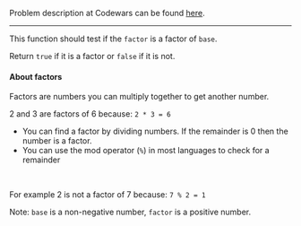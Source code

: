 Problem description at Codewars can be found
[here](https://www.codewars.com/kata/55cbc3586671f6aa070000fb/train/python).

-------------

This function should test if the `factor` is a factor of `base`.
<br>

Return `true` if it is a factor or `false` if it is not.
<br>

#### About factors
Factors are numbers you can multiply together to get another number.
<br>

2 and 3 are factors of 6 because: `2 * 3 = 6`

- You can find a factor by dividing numbers. If the remainder is 0 then the number is a factor.
- You can use the mod operator (`%`) in most languages to check for a remainder
<br>

For example 2 is not a factor of 7 because: `7 % 2 = 1`
<br>

Note: `base` is a non-negative number, `factor` is a positive number.
